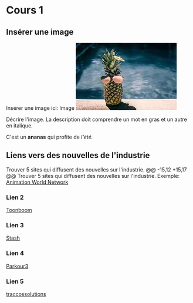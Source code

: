 # Cours 1
## Insérer une image
Insérer une image ici: 
Image
![Nomvoulu](Images/image1.jpg)

Décrire l'image. La description doit comprendre un mot en gras et un autre en italique. 

C'est un __ananas__ qui profite de *l'été.*

## Liens vers des nouvelles de l'industrie
Trouver 5 sites qui diffusent des nouvelles sur l'industrie.
@@ -15,12 +15,17 @@ Trouver 5 sites qui diffusent des nouvelles sur l'industrie.
Exemple: [Animation World Network](https://www.awn.com/)

### Lien 2 
[Toonboom](https://store.toonboom.com/students)


### Lien 3 
[Stash](https://www.stashmedia.tv/)


### Lien 4 
[Parkour3](https://www.parkour3.com/fr/)



### Lien 5 
[traccossolutions](https://www.traccossolutions.ca/)
